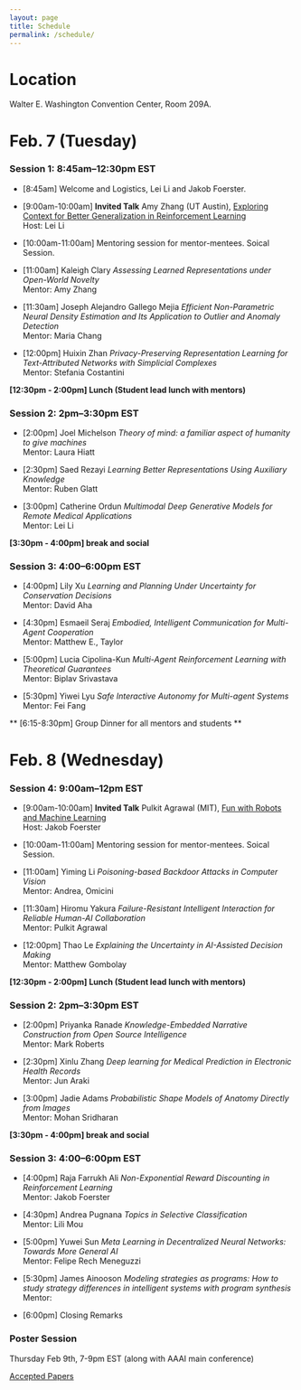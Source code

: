 ```yaml
---
layout: page
title: Schedule
permalink: /schedule/
---
```


# Location
Walter E. Washington Convention Center, Room 209A.

# Feb. 7 (Tuesday)

### Session 1: 8:45am–12:30pm EST

- [8:45am] Welcome and Logistics, Lei Li and Jakob Foerster.

- [9:00am-10:00am] **Invited Talk** Amy Zhang (UT Austin), [Exploring Context for Better Generalization in Reinforcement Learning](../speakers/) \
Host: Lei Li

- [10:00am-11:00am] Mentoring session for mentor-mentees. Soical Session. 

- [11:00am]  Kaleigh Clary *Assessing Learned Representations under Open-World Novelty*\
Mentor: Amy Zhang

- [11:30am] Joseph Alejandro Gallego Mejia *Efficient Non-Parametric Neural Density Estimation and Its Application to Outlier and Anomaly Detection*\
Mentor: Maria Chang

- [12:00pm] Huixin Zhan *Privacy-Preserving Representation Learning for Text-Attributed Networks with Simplicial Complexes*\
Mentor: Stefania Costantini
 
**[12:30pm - 2:00pm] Lunch (Student lead lunch with mentors)**

### Session 2: 2pm–3:30pm EST

- [2:00pm] Joel Michelson *Theory of mind: a familiar aspect of humanity to give machines*\
Mentor: Laura Hiatt

- [2:30pm] Saed Rezayi *Learning Better Representations Using Auxiliary Knowledge*\
Mentor: Ruben Glatt

- [3:00pm] Catherine Ordun *Multimodal Deep Generative Models for Remote Medical Applications*\
Mentor: Lei Li 

**[3:30pm - 4:00pm] break and social**

### Session 3: 4:00–6:00pm EST 

- [4:00pm] Lily Xu *Learning and Planning Under Uncertainty for Conservation Decisions*\
Mentor: David Aha

- [4:30pm] Esmaeil Seraj *Embodied, Intelligent Communication for Multi-Agent Cooperation*\
Mentor: Matthew E., Taylor

- [5:00pm] Lucia Cipolina-Kun *Multi-Agent Reinforcement Learning with Theoretical Guarantees*\
Mentor: Biplav Srivastava 

- [5:30pm] Yiwei Lyu *Safe Interactive Autonomy for Multi-agent Systems*\
Mentor: Fei Fang

** [6:15-8:30pm] Group Dinner for all mentors and students **


# Feb. 8 (Wednesday)

### Session 4: 9:00am–12pm EST

- [9:00am-10:00am] **Invited Talk** Pulkit Agrawal (MIT), [Fun with Robots and Machine Learning](../speakers/) \
Host: Jakob Foerster

- [10:00am-11:00am] Mentoring session for mentor-mentees. Soical Session. 

- [11:00am]  Yiming Li *Poisoning-based Backdoor Attacks in Computer Vision* \
Mentor: Andrea, Omicini

- [11:30am]  Hiromu Yakura *Failure-Resistant Intelligent Interaction for Reliable Human-AI Collaboration*\
Mentor: Pulkit Agrawal

- [12:00pm] Thao Le *Explaining the Uncertainty in AI-Assisted Decision Making*\
Mentor: Matthew Gombolay

**[12:30pm - 2:00pm] Lunch (Student lead lunch with mentors)**

### Session 2: 2pm–3:30pm EST

- [2:00pm] Priyanka Ranade *Knowledge-Embedded Narrative Construction from Open Source Intelligence*\
Mentor: Mark Roberts

- [2:30pm]  Xinlu Zhang *Deep learning for Medical Prediction in Electronic Health Records*\
Mentor: Jun Araki

- [3:00pm] Jadie Adams *Probabilistic Shape Models of Anatomy Directly from Images*\
Mentor: Mohan Sridharan

**[3:30pm - 4:00pm] break and social**

### Session 3: 4:00–6:00pm EST 

- [4:00pm] Raja Farrukh Ali  *Non-Exponential Reward Discounting in Reinforcement Learning*\
Mentor: Jakob Foerster

- [4:30pm] Andrea Pugnana *Topics in Selective Classification* \
Mentor: Lili Mou

- [5:00pm] Yuwei Sun *Meta Learning in Decentralized Neural Networks: Towards More General AI*\
Mentor: Felipe Rech Meneguzzi 

- [5:30pm] James Ainooson *Modeling strategies as programs: How to study strategy differences in intelligent systems with program synthesis* \
Mentor: 

- [6:00pm] Closing Remarks


### Poster Session

Thursday Feb 9th, 7-9pm EST (along with AAAI main conference)


[Accepted Papers](../papers)

